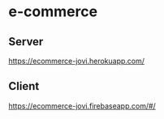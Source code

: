 # e-commerce

## Server 
https://ecommerce-jovi.herokuapp.com/

## Client 
https://ecommerce-jovi.firebaseapp.com/#/

